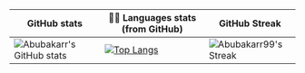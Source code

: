 |  GitHub stats | 👨‍💻 Languages stats (from GitHub) | GitHub Streak |
|-----------------|--------------------|----------------------|
| ![Abubakarr's GitHub stats](https://github-readme-stats.vercel.app/api?username=Abubakarr99&count_private=true&show_icons=true&theme=dark) | [![Top Langs](https://github-readme-stats.vercel.app/api/top-langs/?username=Abubakarr99&layout=compact&theme=dark&hide=HTML)](https://github.com/anuraghazra/github-readme-stats) | ![Abubakarr99's Streak](https://github-readme-streak-stats.herokuapp.com/?user=Abubakarr99&theme=vue-dark&hide_border=true)
